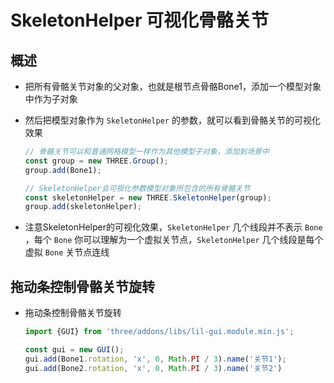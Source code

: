 # SkeletonHelper 可视化骨骼关节

## 概述

+ 把所有骨骼关节对象的父对象，也就是根节点骨骼Bone1，添加一个模型对象中作为子对象
+ 然后把模型对象作为 `SkeletonHelper` 的参数，就可以看到骨骼关节的可视化效果

  ```js
  // 骨骼关节可以和普通网格模型一样作为其他模型子对象，添加到场景中
  const group = new THREE.Group();
  group.add(Bone1);

  // SkeletonHelper会可视化参数模型对象所包含的所有骨骼关节
  const skeletonHelper = new THREE.SkeletonHelper(group);
  group.add(skeletonHelper);
  ```

+ 注意SkeletonHelper的可视化效果，`SkeletonHelper` 几个线段并不表示 `Bone` ，每个 `Bone` 你可以理解为一个虚拟关节点，`SkeletonHelper` 几个线段是每个虚拟 `Bone` 关节点连线

## 拖动条控制骨骼关节旋转

+ 拖动条控制骨骼关节旋转

  ```js
  import {GUI} from 'three/addons/libs/lil-gui.module.min.js';

  const gui = new GUI();
  gui.add(Bone1.rotation, 'x', 0, Math.PI / 3).name('关节1');
  gui.add(Bone2.rotation, 'x', 0, Math.PI / 3).name('关节2')
  ```
